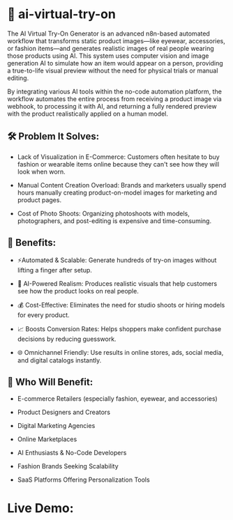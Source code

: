 # 📄 ai-virtual-try-on
The AI Virtual Try-On Generator is an advanced n8n-based automated workflow that transforms static product images—like eyewear, accessories, or fashion items—and generates realistic images of real people wearing those products using AI. This system uses computer vision and image generation AI to simulate how an item would appear on a person, providing a true-to-life visual preview without the need for physical trials or manual editing.

By integrating various AI tools within the no-code automation platform, the workflow automates the entire process from receiving a product image via webhook, to processing it with AI, and returning a fully rendered preview with the product realistically applied on a human model.

## 🛠️ Problem It Solves:
- Lack of Visualization in E-Commerce: Customers often hesitate to buy fashion or wearable items online because they can't see how they will look when worn.

- Manual Content Creation Overload: Brands and marketers usually spend hours manually creating product-on-model images for marketing and product pages.

- Cost of Photo Shoots: Organizing photoshoots with models, photographers, and post-editing is expensive and time-consuming.

## 🌟 Benefits:
- ⚡Automated & Scalable: Generate hundreds of try-on images without lifting a finger after setup.

- 🧠 AI-Powered Realism: Produces realistic visuals that help customers see how the product looks on real people.

- 💰 Cost-Effective: Eliminates the need for studio shoots or hiring models for every product.

- 📈 Boosts Conversion Rates: Helps shoppers make confident purchase decisions by reducing guesswork.

- 🌐 Omnichannel Friendly: Use results in online stores, ads, social media, and digital catalogs instantly.

## 👥 Who Will Benefit:
- E-commerce Retailers (especially fashion, eyewear, and accessories)

- Product Designers and Creators

- Digital Marketing Agencies

- Online Marketplaces

- AI Enthusiasts & No-Code Developers

- Fashion Brands Seeking Scalability

- SaaS Platforms Offering Personalization Tools

# Live Demo:
